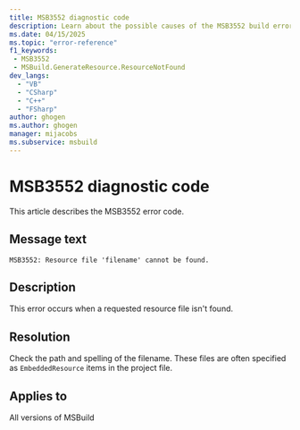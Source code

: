 ```yaml
---
title: MSB3552 diagnostic code
description: Learn about the possible causes of the MSB3552 build error and get troubleshooting tips.
ms.date: 04/15/2025
ms.topic: "error-reference"
f1_keywords:
 - MSB3552
 - MSBuild.GenerateResource.ResourceNotFound
dev_langs:
  - "VB"
  - "CSharp"
  - "C++"
  - "FSharp"
author: ghogen
ms.author: ghogen
manager: mijacobs
ms.subservice: msbuild
---
```

# MSB3552 diagnostic code

<!-- :::ErrorDefinitionDescription::: -->
<!-- :::editable-content name="introDescription"::: -->
This article describes the MSB3552 error code.
<!-- :::editable-content-end::: -->

## Message text

`MSB3552: Resource file 'filename' cannot be found.`

## Description

This error occurs when a requested resource file isn't found.

## Resolution

Check the path and spelling of the filename. These files are often specified as `EmbeddedResource` items in the project file.

## Applies to

All versions of MSBuild